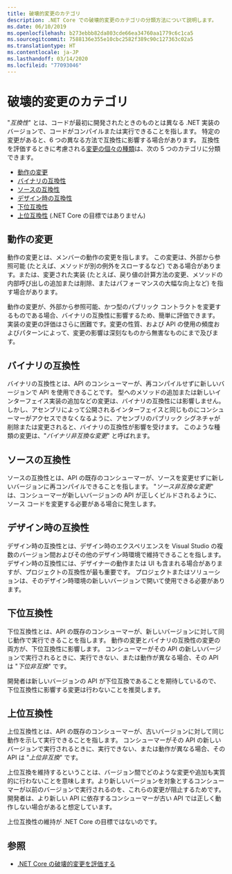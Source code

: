 ```yaml
---
title: 破壊的変更のカテゴリ
description: .NET Core での破壊的変更のカテゴリの分類方法について説明します。
ms.date: 06/10/2019
ms.openlocfilehash: b273ebbb82da803cde66ea34760aa1779c6c1ca5
ms.sourcegitcommit: 7588136e355e10cbc2582f389c90c127363c02a5
ms.translationtype: HT
ms.contentlocale: ja-JP
ms.lasthandoff: 03/14/2020
ms.locfileid: "77093046"
---
```

# <a name="breaking-change-categories"></a>破壊的変更のカテゴリ

"*互換性*" とは、コードが最初に開発されたときのものとは異なる .NET 実装のバージョンで、コードがコンパイルまたは実行できることを指します。 特定の変更があると、6 つの異なる方法で互換性に影響する場合があります。 互換性を評価するときに考慮される[変更の個々の種類](index.md)は、次の 5 つのカテゴリに分類できます。

- [動作の変更](#behavioral-change)
- [バイナリの互換性](#binary-compatibility)
- [ソースの互換性](#source-compatibility)
- [デザイン時の互換性](#design-time-compatibility)
- [下位互換性](#backwards-compatibility)
- [上位互換性](#forward-compatibility) (.NET Core の目標ではありません)

## <a name="behavioral-change"></a>動作の変更

動作の変更とは、メンバーの動作の変更を指します。 この変更は、外部から参照可能 (たとえば、メソッドが別の例外をスローするなど) である場合があります。または、変更された実装 (たとえば、戻り値の計算方法の変更、メソッドの内部呼び出しの追加または削除、またはパフォーマンスの大幅な向上など) を指す場合があります。

動作の変更が、外部から参照可能、かつ型のパブリック コントラクトを変更するものである場合、バイナリの互換性に影響するため、簡単に評価できます。 実装の変更の評価はさらに困難です。変更の性質、および API の使用の頻度およびパターンによって、変更の影響は深刻なものから無害なものにまで及びます。

## <a name="binary-compatibility"></a>バイナリの互換性

バイナリの互換性とは、API のコンシューマーが、再コンパイルせずに新しいバージョンで API を使用できることです。 型へのメソッドの追加または新しいインターフェイス実装の追加などの変更は、バイナリの互換性には影響しません。 しかし、アセンブリによって公開されるインターフェイスと同じものにコンシューマーがアクセスできなくなるように、アセンブリのパブリック シグネチャが削除または変更されると、バイナリの互換性が影響を受けます。 このような種類の変更は、"*バイナリ非互換な変更*" と呼ばれます。

## <a name="source-compatibility"></a>ソースの互換性

ソースの互換性とは、API の既存のコンシューマーが、ソースを変更せずに新しいバージョンに再コンパイルできることを指します。 "*ソース非互換な変更*" は、コンシューマーが新しいバージョンの API が正しくビルドされるように、ソース コードを変更する必要がある場合に発生します。

## <a name="design-time-compatibility"></a>デザイン時の互換性

デザイン時の互換性とは、デザイン時のエクスペリエンスを Visual Studio の複数のバージョン間およびその他のデザイン時環境で維持できることを指します。 デザイン時の互換性には、デザイナーの動作または UI も含まれる場合がありますが、プロジェクトの互換性が最も重要です。 プロジェクトまたはソリューションは、そのデザイン時環境の新しいバージョンで開いて使用できる必要があります。

## <a name="backwards-compatibility"></a>下位互換性

下位互換性とは、API の既存のコンシューマーが、新しいバージョンに対して同じ動作で実行できることを指します。 動作の変更とバイナリの互換性の変更の両方が、下位互換性に影響します。 コンシューマーがその API の新しいバージョンで実行されるときに、実行できない、または動作が異なる場合、その API は "*下位非互換*" です。

開発者は新しいバージョンの API が下位互換であることを期待しているので、下位互換性に影響する変更は行わないことを推奨します。

## <a name="forward-compatibility"></a>上位互換性

上位互換性とは、API の既存のコンシューマーが、古いバージョンに対して同じ動作を示して実行できることを指します。 コンシューマーがその API の新しいバージョンで実行されるときに、実行できない、または動作が異なる場合、その API は "*上位非互換*" です。

上位互換を維持するということは、バージョン間でどのような変更や追加も実質的に行わないことを意味します。より新しいバージョンを対象とするコンシューマーが以前のバージョンで実行されるのを、これらの変更が阻止するためです。 開発者は、より新しい API に依存するコンシューマーが古い API では正しく動作しない場合があると想定しています。

上位互換性の維持が .NET Core の目標ではないのです。

## <a name="see-also"></a>参照

- [.NET Core の破壊的変更を評価する](index.md)
